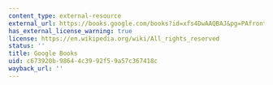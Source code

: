 ```yaml
---
content_type: external-resource
external_url: https://books.google.com/books?id=xfs4DwAAQBAJ&pg=PAfrontcover#v=onepage&q&f=false
has_external_license_warning: true
license: https://en.wikipedia.org/wiki/All_rights_reserved
status: ''
title: Google Books
uid: c673920b-9864-4c39-92f5-9a57c367418c
wayback_url: ''
---
```

